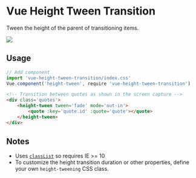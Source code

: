 # Vue Height Tween Transition

Tween the height of the parent of transitioning items.

![](http://yo.bkwld.com/0w3s302M0o2G/Screen%20Recording%202017-09-06%20at%2010.15%20AM.gif)

## Usage

```javascript
// Add component
import 'vue-height-tween-transition/index.css'
Vue.component('height-tween', require 'vue-height-tween-transition')
```

```html
<!-- Transition between quotes as shown in the screen capture -->
<div class='quotes'>
	<height-tween tween='fade' mode='out-in'>
		<quote :key='quote.id' :quote='quote'></quote>
	</height-tween>
</div>
```

## Notes

- Uses [`classList`](https://developer.mozilla.org/en-US/docs/Web/API/Element/classList) so requires IE >= 10
- To customize the height transition duration or other properties, define your own `height-tweening` CSS class.

